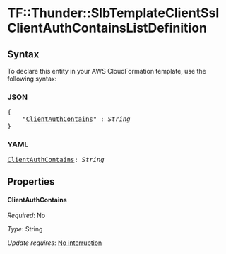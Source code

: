 # TF::Thunder::SlbTemplateClientSsl ClientAuthContainsListDefinition

## Syntax

To declare this entity in your AWS CloudFormation template, use the following syntax:

### JSON

<pre>
{
    "<a href="#clientauthcontains" title="ClientAuthContains">ClientAuthContains</a>" : <i>String</i>
}
</pre>

### YAML

<pre>
<a href="#clientauthcontains" title="ClientAuthContains">ClientAuthContains</a>: <i>String</i>
</pre>

## Properties

#### ClientAuthContains

_Required_: No

_Type_: String

_Update requires_: [No interruption](https://docs.aws.amazon.com/AWSCloudFormation/latest/UserGuide/using-cfn-updating-stacks-update-behaviors.html#update-no-interrupt)

